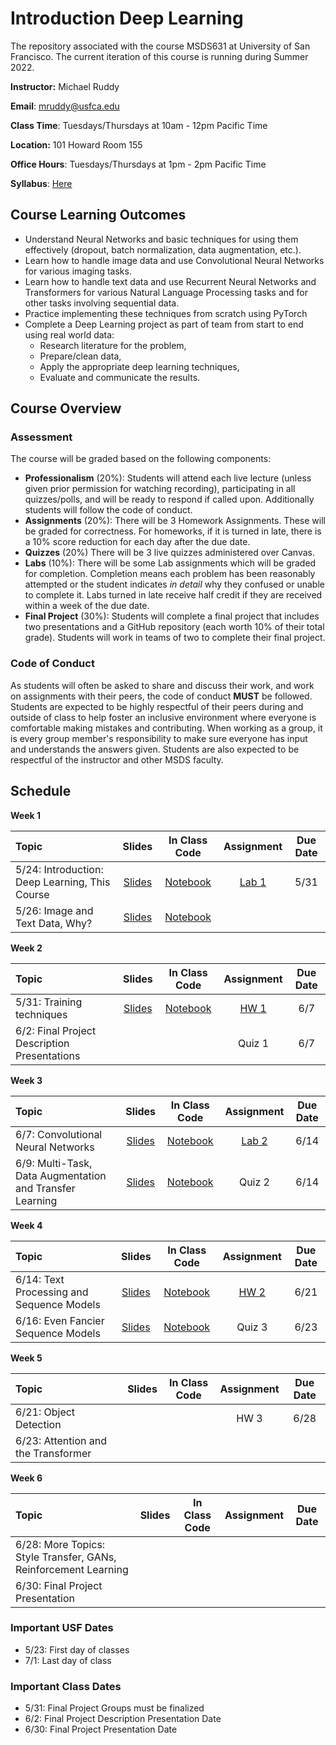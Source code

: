 # Introduction Deep Learning
The repository associated with the course MSDS631 at University of San Francisco. The current iteration of this course is running during Summer 2022.

**Instructor:** Michael Ruddy

**Email**: mruddy@usfca.edu

**Class Time**: Tuesdays/Thursdays at 10am - 12pm Pacific Time

**Location:** 101 Howard Room 155

**Office Hours**: Tuesdays/Thursdays at 1pm - 2pm Pacific Time

**Syllabus**: [Here](https://github.com/mgruddy/Introduction_Deep_Learning/blob/main/MSDS631_DeepLearning_Syllabus.pdf)

## Course Learning Outcomes

- Understand Neural Networks and basic techniques for using them effectively (dropout, batch normalization, data augmentation, etc.).
- Learn how to handle image data and use Convolutional Neural Networks for various imaging tasks.
- Learn how to handle text data and use Recurrent Neural Networks and Transformers for various Natural Language Processing tasks and for other tasks involving sequential data.
- Practice implementing these techniques from scratch using PyTorch
- Complete a Deep Learning project as part of team from start to end using real world data:
  - Research literature for the problem,
  - Prepare/clean data,
  - Apply the appropriate deep learning techniques,
  - Evaluate and communicate the results.

## Course Overview

### Assessment

The course will be graded based on the following components:

- **Professionalism** (20%): Students will attend each live lecture (unless given prior permission for watching recording), participating in all quizzes/polls, and will be ready to respond if called upon. Additionally students will follow the code of conduct.
- **Assignments** (20%): There will be 3 Homework Assignments. These will be graded for correctness. For homeworks, if it is turned in late, there is a 10% score reduction for each day after the due date.
- **Quizzes** (20%) There will be 3 live quizzes administered over Canvas.
- **Labs** (10%): There will be some Lab assignments which will be graded for completion. Completion means each problem has been reasonably attempted or the student indicates *in detail* why they confused or unable to complete it. Labs turned in late receive half credit if they are received within a week of the due date.
- **Final Project** (30%): Students will complete a final project that includes two presentations and a GitHub repository (each worth 10% of their total grade). Students will work in teams of two to complete their final project.

### Code of Conduct

As students will often be asked to share and discuss their work, and work on assignments with their peers, the code of conduct **MUST** be followed. Students are expected to be highly respectful of their peers during and outside of class to help foster an inclusive environment where everyone is comfortable making mistakes and contributing. When working as a group, it is every group member's responsibility to make sure everyone has input and understands the answers given. Students are also expected to be respectful of the instructor and other MSDS faculty.

## Schedule

**Week 1**

| Topic | Slides | In Class Code | Assignment | Due Date |
 | :---  | :---:  | :---:  | :---:  | :---: |
 | 5/24: Introduction: Deep Learning, This Course | [Slides](https://github.com/mgruddy/Introduction_Deep_Learning/blob/main/Slides/Lecture1_Introduction.pdf) | [Notebook](https://github.com/mgruddy/Introduction_Deep_Learning/blob/main/Notebooks/Lecture1_Introduction.ipynb) | [Lab 1](https://github.com/mgruddy/Introduction_Deep_Learning/blob/main/Assignments/Lab1.pdf)| 5/31 |
 | 5/26: Image and Text Data, Why? | [Slides](https://github.com/mgruddy/Introduction_Deep_Learning/blob/main/Slides/Lecture2_Images_Text.pdf) | [Notebook](https://github.com/mgruddy/Introduction_Deep_Learning/blob/main/Notebooks/Lecture2_Images_Text.ipynb) |  |  |

**Week 2**

| Topic | Slides | In Class Code | Assignment | Due Date |
 | :---  | :---:  | :---:  | :---:  | :---: |
 | 5/31: Training techniques | [Slides](https://github.com/mgruddy/Introduction_Deep_Learning/blob/main/Slides/Lecture3_Training_Techniques.pdf) | [Notebook](https://github.com/mgruddy/Introduction_Deep_Learning/blob/main/Notebooks/Lecture3_Make_DL_Work.ipynb) | [HW 1](https://github.com/mgruddy/Introduction_Deep_Learning/blob/main/Assignments/Homework1.pdf) | 6/7 |
 | 6/2: Final Project Description Presentations |  |  | Quiz 1 | 6/7 |

**Week 3**

| Topic | Slides | In Class Code | Assignment | Due Date |
 | :---  | :---:  | :---:  | :---:  | :---: |
 | 6/7: Convolutional Neural Networks | [Slides](https://github.com/mgruddy/Introduction_Deep_Learning/blob/main/Slides/Lecture4_CNNs.pdf) | [Notebook](https://github.com/mgruddy/Introduction_Deep_Learning/blob/main/Notebooks/Lecture4_CNNs.ipynb) | [Lab 2](https://github.com/mgruddy/Introduction_Deep_Learning/blob/main/Assignments/Lab2.pdf) | 6/14 |
 | 6/9: Multi-Task, Data Augmentation and Transfer Learning | [Slides](https://github.com/mgruddy/Introduction_Deep_Learning/blob/main/Slides/Lecture5_MT_DA_TL.pdf) | [Notebook](https://github.com/mgruddy/Introduction_Deep_Learning/blob/main/Notebooks/Lecture5_Transfer_Augmentation.ipynb) | Quiz 2 | 6/14 |

**Week 4**

| Topic | Slides | In Class Code | Assignment | Due Date |
 | :---  | :---:  | :---:  | :---:  | :---: |
 | 6/14: Text Processing and Sequence Models | [Slides](https://github.com/mgruddy/Introduction_Deep_Learning/blob/main/Slides/Lecture6_Text_Sequences.pdf) | [Notebook](https://github.com/mgruddy/Introduction_Deep_Learning/blob/main/Notebooks/Lecture6_Text_Embeddings_Models.ipynb) | [HW 2](https://github.com/mgruddy/Introduction_Deep_Learning/blob/main/Assignments/Homework2.pdf) | 6/21 |
 | 6/16: Even Fancier Sequence Models | [Slides](https://github.com/mgruddy/Introduction_Deep_Learning/blob/main/Slides/Lecture7_Sequence_Models.pdf) | [Notebook](https://github.com/mgruddy/Introduction_Deep_Learning/blob/main/Notebooks/Lecture7_Sequence_Models.ipynb) | Quiz 3 | 6/23 |
 
**Week 5**

| Topic | Slides | In Class Code | Assignment | Due Date |
 | :---  | :---:  | :---:  | :---:  | :---: |
 | 6/21: Object Detection |  | | HW 3 | 6/28 |
 | 6/23: Attention and the Transformer | | | | |

**Week 6**

| Topic | Slides | In Class Code | Assignment | Due Date |
 | :---  | :---:  | :---:  | :---:  | :---: |
 | 6/28: More Topics: Style Transfer, GANs, Reinforcement Learning| | | | |
 | 6/30: Final Project Presentation| | | | |
 

 ### Important USF Dates
 
 - 5/23: First day of classes
 - 7/1: Last day of class
 
 ### Important Class Dates

 - 5/31: Final Project Groups must be finalized
 - 6/2: Final Project Description Presentation Date
 - 6/30: Final Project Presentation Date

